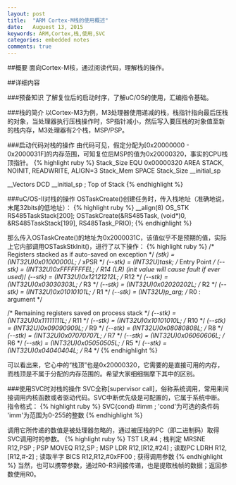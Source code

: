 ```yaml
---
layout: post
title:  "ARM Cortex-M栈的使用概述"
date:   Auguest 13, 2015
keywords: ARM,Cortex,栈,使用,SVC
categories: embedded notes
comments: true
---
```


##概要
面向Cortex-M核，通过阅读代码，理解栈的操作。

##详细内容

###预备知识
了解复位后的启动时序，了解uC/OS的使用，汇编指令基础。

###栈的简介
以Cortex-M3为例，M3处理器使用递减的栈，栈指针指向最后压栈的对象，当处理器执行压栈操作时，SP指针减小，然后写入要压栈的对象值至新的栈内存，M3处理器有2个栈，MSP/PSP。

###启动代码对栈的操作
由代码可见，假定分配为[0x20000000 - 0x2000031F]的内存范围，可知复位后MSP的值为0x20000320，事实的CPU栈顶指针。
{% highlight ruby %}
Stack_Size      EQU     0x00000320
                AREA    STACK, NOINIT, READWRITE, ALIGN=3
Stack_Mem   SPACE  Stack_Size
__initial_sp

__Vectors       DCD     __initial_sp     ; Top of Stack
{% endhighlight %}

###uC/OS-II对栈的操作
OSTaskCreate()创建任务时，传入栈地址（准确地说，末尾32bits的低地址）：
{% highlight ruby %}
__align(8) OS_STK RS485TaskStack[200];
OSTaskCreate(&RS485Task, (void*)0, &RS485TaskStack[199], RS485Task_PRIO);
{% endhighlight %}

那么传入OSTaskCreate()的地址为0x2000031C，该值似乎不是预期的值，实际上它内部调用OSTaskStkInit()，进行了以下操作：
{% highlight ruby %}
/* Registers stacked as if auto-saved on exception   */
*(stk)    = (INT32U)0x01000000L; /* xPSR          */
*(--stk)  = (INT32U)task;        /* Entry Point   */
*(--stk)  = (INT32U)0xFFFFFFFEL; /* R14 (LR) (init value will cause fault if ever used)*/
*(--stk)  = (INT32U)0x12121212L; /* R12           */
*(--stk)  = (INT32U)0x03030303L; /* R3            */
*(--stk)  = (INT32U)0x02020202L; /* R2            */
*(--stk)  = (INT32U)0x01010101L; /* R1            */
*(--stk)  = (INT32U)p_arg;       /* R0 : argument */

/* Remaining registers saved on process stack */
*(--stk)  = (INT32U)0x11111111L;    /* R11 */
*(--stk)  = (INT32U)0x10101010L;    /* R10 */
*(--stk)  = (INT32U)0x09090909L;    /* R9  */
*(--stk)  = (INT32U)0x08080808L;    /* R8  */
*(--stk)  = (INT32U)0x07070707L;    /* R7  */
*(--stk)  = (INT32U)0x06060606L;    /* R6  */
*(--stk)  = (INT32U)0x05050505L;    /* R5  */
*(--stk)  = (INT32U)0x04040404L;    /* R4  */
{% endhighlight %}

可以看出来，它心中的“栈顶”也是0x20000320，它需要的是直接可用的内存，而栈顶是不属于分配的内存范围的。希望大家细细揣摩下其中的区别。

###使用SVC时对栈的操作
SVC全称[supervisor call]，俗称系统调用，常用来间接调用内核函数或者驱动代码。SVC中断优先级是可配置的，它属于系统中断。指令格式：
{% highlight ruby %}
SVC{cond} #imm	; 'cond'为可选的条件码 'imm'为范围为0-255的整数
{% endhighlight %}

调用它所传递的数值是被处理器忽略的，通过被压栈的PC（即二进制码）取得SVC调用时的参数。
{% highlight ruby %}
TST     LR,#4                   ; 栈判定
MRSNE   R12,PSP                 ; PSP
MOVEQ   R12,SP                  ; MSP
LDR     R12,[R12,#24]           ; 读取PC
LDRH    R12,[R12,#-2]           ; 读取半字
BICS    R12,R12,#0xFF00         ; 获得调用参数
{% endhighlight %}
当然，也可以携带参数，通过R0-R3间接传递，也是提取栈帧的数据；返回参数使用R0。